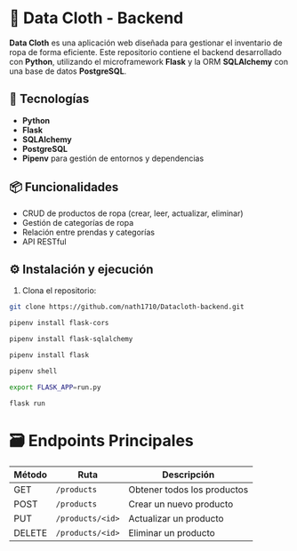 # 🧵 Data Cloth - Backend

**Data Cloth** es una aplicación web diseñada para gestionar el inventario de ropa de forma eficiente. Este repositorio contiene el backend desarrollado con **Python**, utilizando el microframework **Flask** y la ORM **SQLAlchemy** con una base de datos **PostgreSQL**.

## 🚀 Tecnologías

- **Python**
- **Flask**
- **SQLAlchemy**
- **PostgreSQL**
- **Pipenv** para gestión de entornos y dependencias

## 📦 Funcionalidades

- CRUD de productos de ropa (crear, leer, actualizar, eliminar)
- Gestión de categorías de ropa
- Relación entre prendas y categorías
- API RESTful

## ⚙️ Instalación y ejecución

1. Clona el repositorio:

```bash
git clone https://github.com/nath1710/Datacloth-backend.git

pipenv install flask-cors

pipenv install flask-sqlalchemy

pipenv install flask

pipenv shell

export FLASK_APP=run.py

flask run

```
# 🗃️ Endpoints Principales

| Método | Ruta | Descripción |
|--------|------|-------------|
| GET | `/products` | Obtener todos los productos |
| POST | `/products` | Crear un nuevo producto |
| PUT | `/products/<id>` | Actualizar un producto |
| DELETE | `/products/<id>` | Eliminar un producto |


